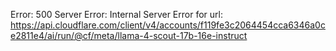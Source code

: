 Error: 500 Server Error: Internal Server Error for url: https://api.cloudflare.com/client/v4/accounts/f119fe3c2064454cca6346a0ce2811e4/ai/run/@cf/meta/llama-4-scout-17b-16e-instruct